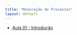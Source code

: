 ```yaml
---
title: "Mineração de Processos"
layout: default
---
```


- [Aula 01 - Introdução](mineracao-processos/aulas/aula01_MineracaoProcessos.md)